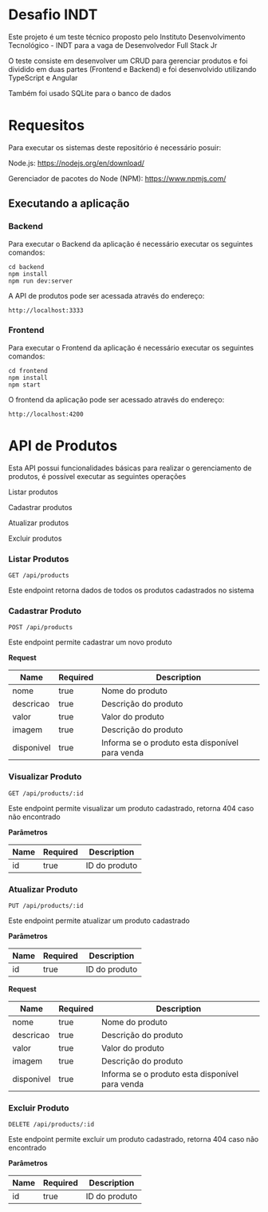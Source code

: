 # Desafio INDT

Este projeto é um teste técnico proposto pelo Instituto Desenvolvimento Tecnológico - INDT para a vaga de Desenvolvedor Full Stack Jr

O teste consiste em desenvolver um CRUD para gerenciar produtos e foi dividido em duas partes (Frontend e Backend) e foi desenvolvido utilizando TypeScript e Angular

Também foi usado SQLite para o banco de dados

# Requesitos

Para executar os sistemas deste repositório é necessário posuir:

Node.js: https://nodejs.org/en/download/

Gerenciador de pacotes do Node (NPM): https://www.npmjs.com/

## Executando a aplicação

### Backend

Para executar o Backend da aplicação é necessário executar os seguintes comandos:
  ```
  cd backend 
  npm install 
  npm run dev:server
  ```
A API de produtos pode ser acessada através do endereço:
    
    http://localhost:3333
    
### Frontend
Para executar o Frontend da aplicação é necessário executar os seguintes comandos:
  ```
  cd frontend 
  npm install 
  npm start
  ```
O frontend da aplicação pode ser acessado através do endereço:
    
    http://localhost:4200
    
# API de Produtos

Esta API possui funcionalidades básicas para realizar o gerenciamento de produtos, é possível executar as seguintes operações

Listar produtos

Cadastrar produtos

Atualizar produtos

Excluir produtos

### Listar Produtos

`GET /api/products`

Este endpoint retorna dados de todos os produtos cadastrados no sistema

### Cadastrar Produto

`POST /api/products`

Este endpoint permite cadastrar um novo produto

**Request**

Name | Required | Description
-----|-----------|----------
nome   | true | Nome do produto
descricao | true  | Descrição do produto
valor | true  | Valor do produto
imagem | true  | Descrição do produto
disponivel | true | Informa se o produto esta disponível para venda 

### Visualizar Produto

`GET /api/products/:id`

Este endpoint permite visualizar um produto cadastrado, retorna 404 caso não encontrado

**Parâmetros**

Name | Required | Description
-----|-----------|----------
id   | true | ID do produto

### Atualizar Produto

`PUT /api/products/:id`

Este endpoint permite atualizar um produto cadastrado

**Parâmetros**

Name | Required | Description
-----|-----------|----------
id   | true | ID do produto

**Request**

Name | Required | Description
-----|-----------|----------
nome   | true | Nome do produto
descricao | true  | Descrição do produto
valor | true  | Valor do produto
imagem | true  | Descrição do produto
disponivel | true | Informa se o produto esta disponível para venda 

### Excluir Produto

`DELETE /api/products/:id`

Este endpoint permite excluir um produto cadastrado, retorna 404 caso não encontrado

**Parâmetros**

Name | Required | Description
-----|-----------|----------
id   | true | ID do produto

